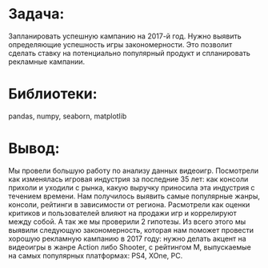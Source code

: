 # Задача:
Запланировать успешную кампанию на 2017-й год. Нужно выявить определяющие успешность игры закономерности. Это позволит сделать ставку на потенциально популярный продукт и спланировать рекламные кампании.

# Библиотеки:
pandas, numpy, seaborn, matplotlib

# Вывод:
Мы провели большую работу по анализу данных видеоигр. Посмотрели как изменялась игровая индустрия за последние 35 лет: как консоли прихоли и уходили с рынка, какую выручку приносила эта индустрия с течением времени. Нам получилось выявить самые популярные жанры, консоли, рейтинги в зависимости от региона. Расмотрели как оценки критиков и пользователей влияют на продажи игр и коррелируют между собой. А так же мы проверили 2 гипотезы. Из всего этого мы выявили следующую закономерность, которая нам поможет провести хорошую рекламную кампанию в 2017 году: нужно делать акцент на видеоигры в жанре Action либо Shooter, с рейтингом M, выпускаемые на самых популярных платформах: PS4, XOne, PC.
